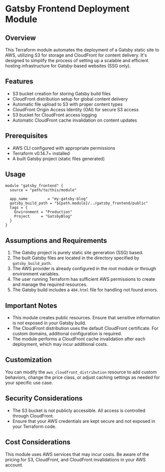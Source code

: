 # Gatsby Frontend Deployment Module

## Overview

This Terraform module automates the deployment of a Gatsby static site to AWS, utilizing S3 for storage and CloudFront for content delivery. It's designed to simplify the process of setting up a scalable and efficient hosting infrastructure for Gatsby-based websites (SSG only).

## Features

- S3 bucket creation for storing Gatsby build files
- CloudFront distribution setup for global content delivery
- Automatic file upload to S3 with proper content types
- CloudFront Origin Access Identity (OAI) for secure S3 access
- S3 bucket for CloudFront access logging
- Automatic CloudFront cache invalidation on content updates

## Prerequisites

- AWS CLI configured with appropriate permissions
- Terraform v0.14.7+ installed
- A built Gatsby project (static files generated)

## Usage

```hcl
module "gatsby_frontend" {
  source = "path/to/this/module"

  app_name         = "my-gatsby-blog"
  gatsby_build_path = "${path.module}/../gatsby_frontend/public"
  tags = {
    Environment = "Production"
    Project     = "GatsbyBlog"
  }
}
```

## Assumptions and Requirements

1. The Gatsby project is purely static site generation (SSG) based.
2. The built Gatsby files are located in the directory specified by `gatsby_build_path`.
3. The AWS provider is already configured in the root module or through environment variables.
4. The user running Terraform has sufficient AWS permissions to create and manage the required resources.
5. The Gatsby build includes a `404.html` file for handling not found errors.

## Important Notes

- This module creates public resources. Ensure that sensitive information is not exposed in your Gatsby build.
- The CloudFront distribution uses the default CloudFront certificate. For custom domains, additional configuration is required.
- The module performs a CloudFront cache invalidation after each deployment, which may incur additional costs.

## Customization

You can modify the `aws_cloudfront_distribution` resource to add custom behaviors, change the price class, or adjust caching settings as needed for your specific use case.

## Security Considerations

- The S3 bucket is not publicly accessible. All access is controlled through CloudFront.
- Ensure that your AWS credentials are kept secure and not exposed in your Terraform code.

## Cost Considerations

This module uses AWS services that may incur costs. Be aware of the pricing for S3, CloudFront, and CloudFront invalidations in your AWS account.